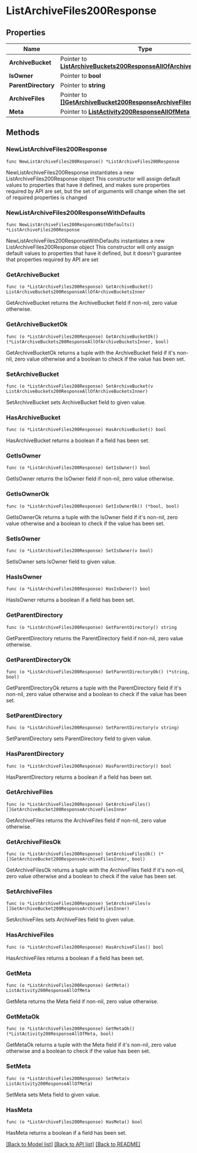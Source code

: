 # ListArchiveFiles200Response

## Properties

Name | Type | Description | Notes
------------ | ------------- | ------------- | -------------
**ArchiveBucket** | Pointer to [**ListArchiveBuckets200ResponseAllOfArchiveBucketsInner**](ListArchiveBuckets200ResponseAllOfArchiveBucketsInner.md) |  | [optional] 
**IsOwner** | Pointer to **bool** |  | [optional] 
**ParentDirectory** | Pointer to **string** |  | [optional] 
**ArchiveFiles** | Pointer to [**[]GetArchiveBucket200ResponseArchiveFilesInner**](GetArchiveBucket200ResponseArchiveFilesInner.md) |  | [optional] 
**Meta** | Pointer to [**ListActivity200ResponseAllOfMeta**](ListActivity200ResponseAllOfMeta.md) |  | [optional] 

## Methods

### NewListArchiveFiles200Response

`func NewListArchiveFiles200Response() *ListArchiveFiles200Response`

NewListArchiveFiles200Response instantiates a new ListArchiveFiles200Response object
This constructor will assign default values to properties that have it defined,
and makes sure properties required by API are set, but the set of arguments
will change when the set of required properties is changed

### NewListArchiveFiles200ResponseWithDefaults

`func NewListArchiveFiles200ResponseWithDefaults() *ListArchiveFiles200Response`

NewListArchiveFiles200ResponseWithDefaults instantiates a new ListArchiveFiles200Response object
This constructor will only assign default values to properties that have it defined,
but it doesn't guarantee that properties required by API are set

### GetArchiveBucket

`func (o *ListArchiveFiles200Response) GetArchiveBucket() ListArchiveBuckets200ResponseAllOfArchiveBucketsInner`

GetArchiveBucket returns the ArchiveBucket field if non-nil, zero value otherwise.

### GetArchiveBucketOk

`func (o *ListArchiveFiles200Response) GetArchiveBucketOk() (*ListArchiveBuckets200ResponseAllOfArchiveBucketsInner, bool)`

GetArchiveBucketOk returns a tuple with the ArchiveBucket field if it's non-nil, zero value otherwise
and a boolean to check if the value has been set.

### SetArchiveBucket

`func (o *ListArchiveFiles200Response) SetArchiveBucket(v ListArchiveBuckets200ResponseAllOfArchiveBucketsInner)`

SetArchiveBucket sets ArchiveBucket field to given value.

### HasArchiveBucket

`func (o *ListArchiveFiles200Response) HasArchiveBucket() bool`

HasArchiveBucket returns a boolean if a field has been set.

### GetIsOwner

`func (o *ListArchiveFiles200Response) GetIsOwner() bool`

GetIsOwner returns the IsOwner field if non-nil, zero value otherwise.

### GetIsOwnerOk

`func (o *ListArchiveFiles200Response) GetIsOwnerOk() (*bool, bool)`

GetIsOwnerOk returns a tuple with the IsOwner field if it's non-nil, zero value otherwise
and a boolean to check if the value has been set.

### SetIsOwner

`func (o *ListArchiveFiles200Response) SetIsOwner(v bool)`

SetIsOwner sets IsOwner field to given value.

### HasIsOwner

`func (o *ListArchiveFiles200Response) HasIsOwner() bool`

HasIsOwner returns a boolean if a field has been set.

### GetParentDirectory

`func (o *ListArchiveFiles200Response) GetParentDirectory() string`

GetParentDirectory returns the ParentDirectory field if non-nil, zero value otherwise.

### GetParentDirectoryOk

`func (o *ListArchiveFiles200Response) GetParentDirectoryOk() (*string, bool)`

GetParentDirectoryOk returns a tuple with the ParentDirectory field if it's non-nil, zero value otherwise
and a boolean to check if the value has been set.

### SetParentDirectory

`func (o *ListArchiveFiles200Response) SetParentDirectory(v string)`

SetParentDirectory sets ParentDirectory field to given value.

### HasParentDirectory

`func (o *ListArchiveFiles200Response) HasParentDirectory() bool`

HasParentDirectory returns a boolean if a field has been set.

### GetArchiveFiles

`func (o *ListArchiveFiles200Response) GetArchiveFiles() []GetArchiveBucket200ResponseArchiveFilesInner`

GetArchiveFiles returns the ArchiveFiles field if non-nil, zero value otherwise.

### GetArchiveFilesOk

`func (o *ListArchiveFiles200Response) GetArchiveFilesOk() (*[]GetArchiveBucket200ResponseArchiveFilesInner, bool)`

GetArchiveFilesOk returns a tuple with the ArchiveFiles field if it's non-nil, zero value otherwise
and a boolean to check if the value has been set.

### SetArchiveFiles

`func (o *ListArchiveFiles200Response) SetArchiveFiles(v []GetArchiveBucket200ResponseArchiveFilesInner)`

SetArchiveFiles sets ArchiveFiles field to given value.

### HasArchiveFiles

`func (o *ListArchiveFiles200Response) HasArchiveFiles() bool`

HasArchiveFiles returns a boolean if a field has been set.

### GetMeta

`func (o *ListArchiveFiles200Response) GetMeta() ListActivity200ResponseAllOfMeta`

GetMeta returns the Meta field if non-nil, zero value otherwise.

### GetMetaOk

`func (o *ListArchiveFiles200Response) GetMetaOk() (*ListActivity200ResponseAllOfMeta, bool)`

GetMetaOk returns a tuple with the Meta field if it's non-nil, zero value otherwise
and a boolean to check if the value has been set.

### SetMeta

`func (o *ListArchiveFiles200Response) SetMeta(v ListActivity200ResponseAllOfMeta)`

SetMeta sets Meta field to given value.

### HasMeta

`func (o *ListArchiveFiles200Response) HasMeta() bool`

HasMeta returns a boolean if a field has been set.


[[Back to Model list]](../README.md#documentation-for-models) [[Back to API list]](../README.md#documentation-for-api-endpoints) [[Back to README]](../README.md)


